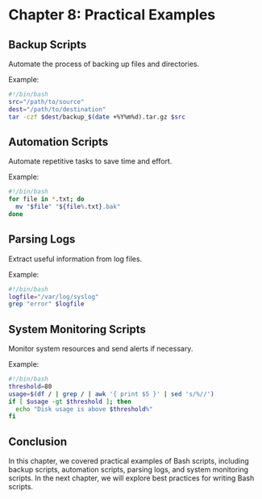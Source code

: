 # Chapter 8: Practical Examples

## Backup Scripts
Automate the process of backing up files and directories.

Example:
```bash
#!/bin/bash
src="/path/to/source"
dest="/path/to/destination"
tar -czf $dest/backup_$(date +%Y%m%d).tar.gz $src
```

## Automation Scripts
Automate repetitive tasks to save time and effort.

Example:
```bash
#!/bin/bash
for file in *.txt; do
  mv "$file" "${file%.txt}.bak"
done
```

## Parsing Logs
Extract useful information from log files.

Example:
```bash
#!/bin/bash
logfile="/var/log/syslog"
grep "error" $logfile
```

## System Monitoring Scripts
Monitor system resources and send alerts if necessary.

Example:
```bash
#!/bin/bash
threshold=80
usage=$(df / | grep / | awk '{ print $5 }' | sed 's/%//')
if [ $usage -gt $threshold ]; then
  echo "Disk usage is above $threshold%"
fi
```

## Conclusion
In this chapter, we covered practical examples of Bash scripts, including backup scripts, automation scripts, parsing logs, and system monitoring scripts. In the next chapter, we will explore best practices for writing Bash scripts.
